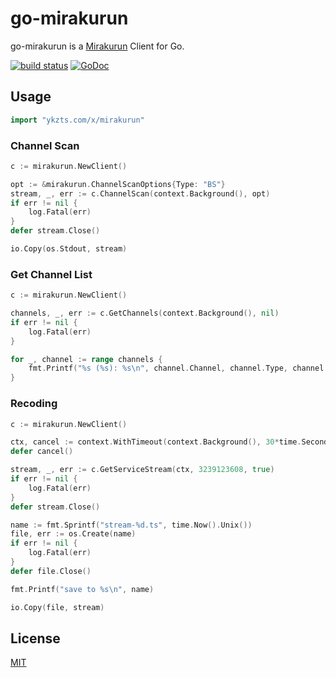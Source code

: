 # go-mirakurun

go-mirakurun is a [Mirakurun](https://github.com/Chinachu/Mirakurun) Client for Go.

[![build status](https://travis-ci.org/ykzts/go-mirakurun.svg?branch=master)](https://travis-ci.org/ykzts/go-mirakurun) [![GoDoc](https://godoc.org/ykzts.com/x/mirakurun?status.svg)](https://godoc.org/ykzts.com/x/mirakurun)

## Usage

```go
import "ykzts.com/x/mirakurun"
```

### Channel Scan

```go
c := mirakurun.NewClient()

opt := &mirakurun.ChannelScanOptions{Type: "BS"}
stream, _, err := c.ChannelScan(context.Background(), opt)
if err != nil {
	log.Fatal(err)
}
defer stream.Close()

io.Copy(os.Stdout, stream)
```

### Get Channel List

```go
c := mirakurun.NewClient()

channels, _, err := c.GetChannels(context.Background(), nil)
if err != nil {
	log.Fatal(err)
}

for _, channel := range channels {
	fmt.Printf("%s (%s): %s\n", channel.Channel, channel.Type, channel.Name)
}
```

### Recoding

```go
c := mirakurun.NewClient()

ctx, cancel := context.WithTimeout(context.Background(), 30*time.Second)
defer cancel()

stream, _, err := c.GetServiceStream(ctx, 3239123608, true)
if err != nil {
	log.Fatal(err)
}
defer stream.Close()

name := fmt.Sprintf("stream-%d.ts", time.Now().Unix())
file, err := os.Create(name)
if err != nil {
	log.Fatal(err)
}
defer file.Close()

fmt.Printf("save to %s\n", name)

io.Copy(file, stream)
```

## License

[MIT](LICENSE)
